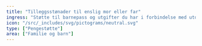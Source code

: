 ```yaml
---
title: "Tilleggsstønader til enslig mor eller far"
ingress: "Støtte til barnepass og utgifter du har i forbindelse med utdanning eller jobbsøking når du er alene med barn."
icon: "/src/_includes/svg/pictograms/neutral.svg"
type: ["Pengestøtte"]
area: ["Familie og barn"]
---
```

